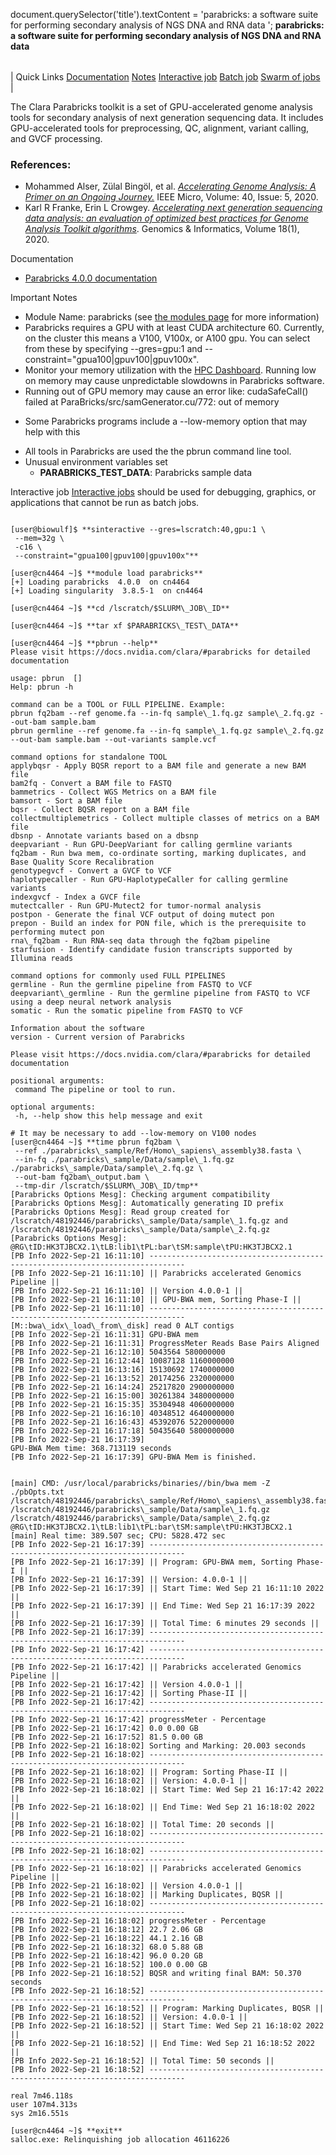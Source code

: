 

document.querySelector('title').textContent = 'parabricks: a software suite for performing secondary analysis of NGS DNA and RNA data ';
**parabricks: a software suite for performing secondary analysis of NGS DNA and RNA data** 


|  |
| --- |
| 
Quick Links
[Documentation](#doc)
[Notes](#notes)
[Interactive job](#int) 
[Batch job](#sbatch) 
[Swarm of jobs](#swarm) 
 |



The Clara Parabricks toolkit is a set of GPU-accelerated genome analysis tools for secondary 
analysis of next generation sequencing data. It includes GPU-accelerated tools for preprocessing, QC,
alignment, variant calling, and GVCF processing.



### References:


* Mohammed Alser, Zülal Bingöl, et al.  [*Accelerating Genome Analysis: A Primer on an Ongoing Journey.*](https://ieeexplore.ieee.org/abstract/document/9154510)  IEEE Micro, Volume: 40, Issue: 5, 2020.
* Karl R Franke, Erin L Crowgey. [*Accelerating next generation sequencing data analysis: an evaluation of optimized best practices for Genome Analysis Toolkit algorithms*](https://pubmed.ncbi.nlm.nih.gov/32224843/). Genomics & Informatics, Volume 18(1), 2020.


Documentation
* [Parabricks 4.0.0 documentation](https://docs.nvidia.com/clara/parabricks/4.0.0/index.html)


Important Notes
* Module Name: parabricks (see [the modules page](https://hpc.nih.gov/apps/modules.html) for more information)
* Parabricks requires a GPU with at least CUDA architecture 60. Currently, on the cluster this means
 a V100, V100x, or A100 gpu. You can select from these by specifying --gres=gpu:1 and 
 --constraint="gpua100|gpuv100|gpuv100x".
* Monitor your memory utilization with the [HPC Dashboard](https://hpcnihapps.cit.nih.gov/auth/dashboard/). Running low on memory may cause unpredictable slowdowns in Parabricks software.
* Running out of GPU memory may cause an error like: cudaSafeCall() failed at ParaBricks/src/samGenerator.cu/772: out of memory
+ Some Parabricks programs include a --low-memory option that may help with this

* All tools in Parabricks are used the the pbrun command line tool.
* Unusual environment variables set
	+ **PARABRICKS\_TEST\_DATA**: Parabricks sample data



Interactive job
[Interactive jobs](/docs/userguide.html#int) should be used for debugging, graphics, or applications that cannot be run as batch jobs.
  


```

[user@biowulf]$ **sinteractive --gres=lscratch:40,gpu:1 \
 --mem=32g \
 -c16 \
 --constraint="gpua100|gpuv100|gpuv100x"**

[user@cn4464 ~]$ **module load parabricks** 
[+] Loading parabricks  4.0.0  on cn4464
[+] Loading singularity  3.8.5-1  on cn4464

[user@cn4464 ~]$ **cd /lscratch/$SLURM\_JOB\_ID**

[user@cn4464 ~]$ **tar xf $PARABRICKS\_TEST\_DATA**

[user@cn4464 ~]$ **pbrun --help**
Please visit https://docs.nvidia.com/clara/#parabricks for detailed documentation

usage: pbrun  []
Help: pbrun -h

command can be a TOOL or FULL PIPELINE. Example:
pbrun fq2bam --ref genome.fa --in-fq sample\_1.fq.gz sample\_2.fq.gz --out-bam sample.bam
pbrun germline --ref genome.fa --in-fq sample\_1.fq.gz sample\_2.fq.gz --out-bam sample.bam --out-variants sample.vcf

command options for standalone TOOL
applybqsr - Apply BQSR report to a BAM file and generate a new BAM file
bam2fq - Convert a BAM file to FASTQ
bammetrics - Collect WGS Metrics on a BAM file
bamsort - Sort a BAM file
bqsr - Collect BQSR report on a BAM file
collectmultiplemetrics - Collect multiple classes of metrics on a BAM file
dbsnp - Annotate variants based on a dbsnp
deepvariant - Run GPU-DeepVariant for calling germline variants
fq2bam - Run bwa mem, co-ordinate sorting, marking duplicates, and Base Quality Score Recalibration
genotypegvcf - Convert a GVCF to VCF
haplotypecaller - Run GPU-HaplotypeCaller for calling germline variants
indexgvcf - Index a GVCF file
mutectcaller - Run GPU-Mutect2 for tumor-normal analysis
postpon - Generate the final VCF output of doing mutect pon
prepon - Build an index for PON file, which is the prerequisite to performing mutect pon
rna\_fq2bam - Run RNA-seq data through the fq2bam pipeline
starfusion - Identify candidate fusion transcripts supported by Illumina reads

command options for commonly used FULL PIPELINES
germline - Run the germline pipeline from FASTQ to VCF
deepvariant\_germline - Run the germline pipeline from FASTQ to VCF using a deep neural network analysis
somatic - Run the somatic pipeline from FASTQ to VCF

Information about the software
version - Current version of Parabricks

Please visit https://docs.nvidia.com/clara/#parabricks for detailed documentation

positional arguments:
 command The pipeline or tool to run.

optional arguments:
 -h, --help show this help message and exit

# It may be necessary to add --low-memory on V100 nodes
[user@cn4464 ~]$ **time pbrun fq2bam \
 --ref ./parabricks\_sample/Ref/Homo\_sapiens\_assembly38.fasta \
 --in-fq ./parabricks\_sample/Data/sample\_1.fq.gz ./parabricks\_sample/Data/sample\_2.fq.gz \
 --out-bam fq2bam\_output.bam \
 --tmp-dir /lscratch/$SLURM\_JOB\_ID/tmp**
[Parabricks Options Mesg]: Checking argument compatibility
[Parabricks Options Mesg]: Automatically generating ID prefix
[Parabricks Options Mesg]: Read group created for /lscratch/48192446/parabricks\_sample/Data/sample\_1.fq.gz and
/lscratch/48192446/parabricks\_sample/Data/sample\_2.fq.gz
[Parabricks Options Mesg]: @RG\tID:HK3TJBCX2.1\tLB:lib1\tPL:bar\tSM:sample\tPU:HK3TJBCX2.1
[PB Info 2022-Sep-21 16:11:10] ------------------------------------------------------------------------------
[PB Info 2022-Sep-21 16:11:10] || Parabricks accelerated Genomics Pipeline ||
[PB Info 2022-Sep-21 16:11:10] || Version 4.0.0-1 ||
[PB Info 2022-Sep-21 16:11:10] || GPU-BWA mem, Sorting Phase-I ||
[PB Info 2022-Sep-21 16:11:10] ------------------------------------------------------------------------------
[M::bwa\_idx\_load\_from\_disk] read 0 ALT contigs
[PB Info 2022-Sep-21 16:11:31] GPU-BWA mem
[PB Info 2022-Sep-21 16:11:31] ProgressMeter Reads Base Pairs Aligned
[PB Info 2022-Sep-21 16:12:10] 5043564 580000000
[PB Info 2022-Sep-21 16:12:44] 10087128 1160000000
[PB Info 2022-Sep-21 16:13:16] 15130692 1740000000
[PB Info 2022-Sep-21 16:13:52] 20174256 2320000000
[PB Info 2022-Sep-21 16:14:24] 25217820 2900000000
[PB Info 2022-Sep-21 16:15:00] 30261384 3480000000
[PB Info 2022-Sep-21 16:15:35] 35304948 4060000000
[PB Info 2022-Sep-21 16:16:10] 40348512 4640000000
[PB Info 2022-Sep-21 16:16:43] 45392076 5220000000
[PB Info 2022-Sep-21 16:17:18] 50435640 5800000000
[PB Info 2022-Sep-21 16:17:39]
GPU-BWA Mem time: 368.713119 seconds
[PB Info 2022-Sep-21 16:17:39] GPU-BWA Mem is finished.


[main] CMD: /usr/local/parabricks/binaries//bin/bwa mem -Z ./pbOpts.txt /lscratch/48192446/parabricks\_sample/Ref/Homo\_sapiens\_assembly38.fasta /lscratch/48192446/parabricks\_sample/Data/sample\_1.fq.gz /lscratch/48192446/parabricks\_sample/Data/sample\_2.fq.gz @RG\tID:HK3TJBCX2.1\tLB:lib1\tPL:bar\tSM:sample\tPU:HK3TJBCX2.1
[main] Real time: 389.507 sec; CPU: 5828.472 sec
[PB Info 2022-Sep-21 16:17:39] ------------------------------------------------------------------------------
[PB Info 2022-Sep-21 16:17:39] || Program: GPU-BWA mem, Sorting Phase-I ||
[PB Info 2022-Sep-21 16:17:39] || Version: 4.0.0-1 ||
[PB Info 2022-Sep-21 16:17:39] || Start Time: Wed Sep 21 16:11:10 2022 ||
[PB Info 2022-Sep-21 16:17:39] || End Time: Wed Sep 21 16:17:39 2022 ||
[PB Info 2022-Sep-21 16:17:39] || Total Time: 6 minutes 29 seconds ||
[PB Info 2022-Sep-21 16:17:39] ------------------------------------------------------------------------------
[PB Info 2022-Sep-21 16:17:42] ------------------------------------------------------------------------------
[PB Info 2022-Sep-21 16:17:42] || Parabricks accelerated Genomics Pipeline ||
[PB Info 2022-Sep-21 16:17:42] || Version 4.0.0-1 ||
[PB Info 2022-Sep-21 16:17:42] || Sorting Phase-II ||
[PB Info 2022-Sep-21 16:17:42] ------------------------------------------------------------------------------
[PB Info 2022-Sep-21 16:17:42] progressMeter - Percentage
[PB Info 2022-Sep-21 16:17:42] 0.0 0.00 GB
[PB Info 2022-Sep-21 16:17:52] 81.5 0.00 GB
[PB Info 2022-Sep-21 16:18:02] Sorting and Marking: 20.003 seconds
[PB Info 2022-Sep-21 16:18:02] ------------------------------------------------------------------------------
[PB Info 2022-Sep-21 16:18:02] || Program: Sorting Phase-II ||
[PB Info 2022-Sep-21 16:18:02] || Version: 4.0.0-1 ||
[PB Info 2022-Sep-21 16:18:02] || Start Time: Wed Sep 21 16:17:42 2022 ||
[PB Info 2022-Sep-21 16:18:02] || End Time: Wed Sep 21 16:18:02 2022 ||
[PB Info 2022-Sep-21 16:18:02] || Total Time: 20 seconds ||
[PB Info 2022-Sep-21 16:18:02] ------------------------------------------------------------------------------
[PB Info 2022-Sep-21 16:18:02] ------------------------------------------------------------------------------
[PB Info 2022-Sep-21 16:18:02] || Parabricks accelerated Genomics Pipeline ||
[PB Info 2022-Sep-21 16:18:02] || Version 4.0.0-1 ||
[PB Info 2022-Sep-21 16:18:02] || Marking Duplicates, BQSR ||
[PB Info 2022-Sep-21 16:18:02] ------------------------------------------------------------------------------
[PB Info 2022-Sep-21 16:18:02] progressMeter - Percentage
[PB Info 2022-Sep-21 16:18:12] 22.7 2.06 GB
[PB Info 2022-Sep-21 16:18:22] 44.1 2.16 GB
[PB Info 2022-Sep-21 16:18:32] 68.0 5.88 GB
[PB Info 2022-Sep-21 16:18:42] 96.0 0.20 GB
[PB Info 2022-Sep-21 16:18:52] 100.0 0.00 GB
[PB Info 2022-Sep-21 16:18:52] BQSR and writing final BAM: 50.370 seconds
[PB Info 2022-Sep-21 16:18:52] ------------------------------------------------------------------------------
[PB Info 2022-Sep-21 16:18:52] || Program: Marking Duplicates, BQSR ||
[PB Info 2022-Sep-21 16:18:52] || Version: 4.0.0-1 ||
[PB Info 2022-Sep-21 16:18:52] || Start Time: Wed Sep 21 16:18:02 2022 ||
[PB Info 2022-Sep-21 16:18:52] || End Time: Wed Sep 21 16:18:52 2022 ||
[PB Info 2022-Sep-21 16:18:52] || Total Time: 50 seconds ||
[PB Info 2022-Sep-21 16:18:52] ------------------------------------------------------------------------------

real 7m46.118s
user 107m4.313s
sys 2m16.551s

[user@cn4464 ~]$ **exit**
salloc.exe: Relinquishing job allocation 46116226

```





